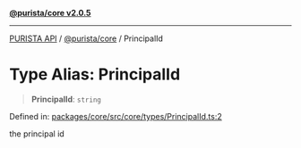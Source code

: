[**@purista/core v2.0.5**](../README.md)

***

[PURISTA API](../../../packages.md) / [@purista/core](../README.md) / PrincipalId

# Type Alias: PrincipalId

> **PrincipalId**: `string`

Defined in: [packages/core/src/core/types/PrincipalId.ts:2](https://github.com/puristajs/purista/blob/master/packages/core/src/core/types/PrincipalId.ts#L2)

the principal id
